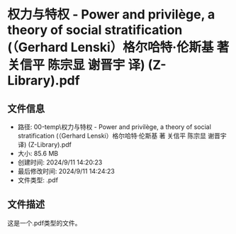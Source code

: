 ﻿# 权力与特权 - Power and privilège, a theory of social stratification (（Gerhard Lenski）格尔哈特·伦斯基 著 关信平 陈宗显 谢晋宇 译) (Z-Library).pdf

## 文件信息
- 路径: 00-temp\权力与特权 - Power and privilège, a theory of social stratification (（Gerhard Lenski）格尔哈特·伦斯基 著 关信平 陈宗显 谢晋宇 译) (Z-Library).pdf
- 大小: 85.6 MB
- 创建时间: 2024/9/11 14:20:23
- 最后修改时间: 2024/9/11 14:24:23
- 文件类型: .pdf

## 文件描述
这是一个.pdf类型的文件。

